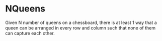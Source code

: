 # NQueens
 Given N number of queens on a chessboard, there is at least 1 way that a queen can be arranged in every row and column such that none of them can capture each other.
